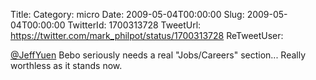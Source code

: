 Title: 
Category: micro
Date: 2009-05-04T00:00:00
Slug: 2009-05-04T00:00:00
TwitterId: 1700313728
TweetUrl: https://twitter.com/mark_philpot/status/1700313728
ReTweetUser: 

[@JeffYuen](https://twitter.com/JeffYuen) Bebo seriously needs a real "Jobs/Careers" section... Really worthless as it stands now.